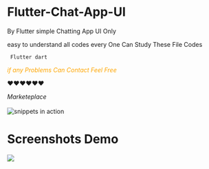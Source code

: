 # Flutter-Chat-App-UI
By Flutter simple Chatting App UI Only

easy to understand all codes every One Can Study These File Codes

<code> Flutter dart </code>

<i> <p style="color:orange;"> if any Problems Can Contact Feel Free </p> </i>

❤❤❤❤❤❤ 

<i> Marketeplace </i>
<br> </br>
![snippets in action](https://github.com/HassanAmeer/Flutter-Pdf-Extra-All-In-One-Ui/blob/main/loadcat.gif)





# Screenshots Demo
<img src='tiktok demo.png'>
